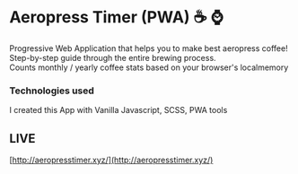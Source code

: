# Aeropress Timer (PWA) :coffee: :watch: 
Progressive Web Application that helps you to make best aeropress coffee! <br/>
Step-by-step guide through the entire brewing process. <br/>
Counts monthly / yearly coffee stats based on your browser's localmemory <br/>

### Technologies used
I created this App with Vanilla Javascript, SCSS, PWA tools<br/>

## LIVE
[http://aeropresstimer.xyz/](http://aeropresstimer.xyz/)
